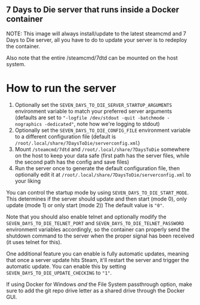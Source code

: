 ## 7 Days to Die server that runs inside a Docker container

NOTE: This image will always install/update to the latest steamcmd and 7 Days to Die server, all you have to do to update your server is to redeploy the container.

Also note that the entire /steamcmd/7dtd can be mounted on the host system.

# How to run the server
1. Optionally set the ```SEVEN_DAYS_TO_DIE_SERVER_STARTUP_ARGUMENTS``` environment variable to match your preferred server arguments (defaults are set to ```"-logfile /dev/stdout -quit -batchmode -nographics -dedicated"```, note how we're logging to stdout)
2. Optionally set the ```SEVEN_DAYS_TO_DIE_CONFIG_FILE``` environment variable to a different configuration file (default is ```/root/.local/share/7DaysToDie/serverconfig.xml```)
3. Mount ```/steamcmd/7dtd``` and ```/root/.local/share/7DaysToDie``` somewhere on the host to keep your data safe (first path has the server files, while the second path has the config and save files)
4. Run the server once to generate the default configuration file, then optionally edit it at ```/root/.local/share/7DaysToDie/serverconfig.xml``` to your liking

You can control the startup mode by using ```SEVEN_DAYS_TO_DIE_START_MODE```. This determines if the server should update and then start (mode 0), only update (mode 1) or only start (mode 2)) The default value is ```"0"```.

Note that you should also enable telnet and optionally modify the ```SEVEN_DAYS_TO_DIE_TELNET_PORT``` and ```SEVEN_DAYS_TO_DIE_TELNET_PASSWORD``` environment variables accordingly, so the container can properly send the shutdown command to the server when the proper signal has been received (it uses telnet for this).

One additional feature you can enable is fully automatic updates, meaning that once a server update hits Steam, it'll restart the server and trigger the automatic update. You can enable this by setting ```SEVEN_DAYS_TO_DIE_UPDATE_CHECKING``` to ```"1"```.


If using Docker for Windows *and* the File System passthrough option, make sure to add the git repo drive letter as a shared drive through the Docker GUI.